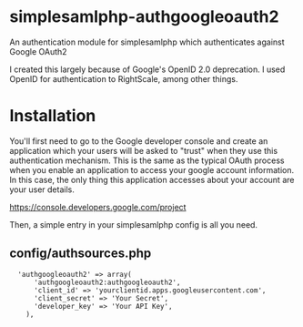 # simplesamlphp-authgoogleoauth2
An authentication module for simplesamlphp which authenticates against Google OAuth2

I created this largely because of Google's OpenID 2.0 deprecation. I used OpenID for authentication to RightScale,
among other things.

# Installation

You'll first need to go to the Google developer console and create an application which your users will be asked to
"trust" when they use this authentication mechanism. This is the same as the typical OAuth process when you enable
an application to access your google account information. In this case, the only thing this application accesses about
your account are your user details.

https://console.developers.google.com/project

Then, a simple entry in your simplesamlphp config is all you need.

## config/authsources.php
```
  'authgoogleoauth2' => array(
      'authgoogleoauth2:authgoogleoauth2',
      'client_id' => 'yourclientid.apps.googleusercontent.com',
      'client_secret' => 'Your Secret',
      'developer_key' => 'Your API Key',
    ),
```